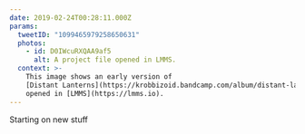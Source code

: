 ```yaml
---
date: 2019-02-24T00:28:11.000Z
params:
  tweetID: "1099465979258650631"
  photos:
    - id: D0IWcuRXQAA9af5
      alt: A project file opened in LMMS.
  context: >-
    This image shows an early version of
    [Distant Lanterns](https://krobbizoid.bandcamp.com/album/distant-lanterns-single)
    opened in [LMMS](https://lmms.io).
---
```


Starting on new stuff
